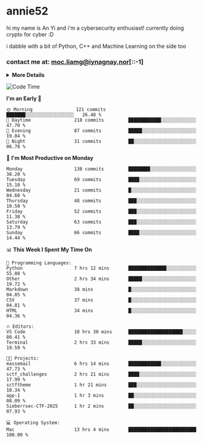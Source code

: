 # annie52 

hi my name is An Yi and i'm a cybersecurity enthusiast!
currently doing crypto for cyber :D

i dabble with a bit of Python, C++ and Machine Learning on the side too

<!--
![trophy](https://github-profile-trophy.vercel.app/?username=yanganyi&theme=discord&no-frame=true&no-bg=false&margin-w=4&row=1)
-->

### contact me at: moc.liamg@iynagnay.nor[::-1] 

<details>
<summary>
  <strong>More Details</strong>
</summary>
<br/>

**main langs**

![Python](https://img.shields.io/badge/-Python-black?style=for-the-badge&logo=python)
![C++](https://img.shields.io/badge/-C%2B%2B-black?style=for-the-badge&logo=c%2B%2B)
![Swift](https://img.shields.io/badge/-Swift-black?style=for-the-badge&logo=swift)

**dev envs**

![VSCode](https://img.shields.io/badge/-VS_Code-black?style=for-the-badge&logo=visualstudiocode)
![Figma](https://img.shields.io/badge/-Figma-black?style=for-the-badge&logo=figma)
![XCode](https://img.shields.io/badge/-XCode-black?style=for-the-badge&logo=xcode)
![Github](https://img.shields.io/badge/-Github-black?style=for-the-badge&logo=github)

**browsers**

![Arc Browser](https://img.shields.io/badge/-Arc-black?style=for-the-badge&logo=arc)
![Opera GX](https://img.shields.io/badge/-Opera_GX-black?style=for-the-badge&logo=operagx)
![Firefox](https://img.shields.io/badge/-Firefox-black?style=for-the-badge&logo=firefox)

**devices**

![macOS](https://img.shields.io/badge/-macOS-black?style=for-the-badge&logo=macos)
![Kali Linux](https://img.shields.io/badge/-Kali-black?style=for-the-badge&logo=kalilinux)
![Windows](https://img.shields.io/badge/-Windows-black?style=for-the-badge&logo=windows11)
![Android](https://img.shields.io/badge/-Android-black?style=for-the-badge&logo=android)

</details>

<!--START_SECTION:waka-->
![Code Time](http://img.shields.io/badge/Code%20Time-248%20hrs%2034%20mins-blue)

**I'm an Early 🐤** 

```text
🌞 Morning                121 commits         ███████░░░░░░░░░░░░░░░░░░   26.48 % 
🌆 Daytime                218 commits         ████████████░░░░░░░░░░░░░   47.70 % 
🌃 Evening                87 commits          █████░░░░░░░░░░░░░░░░░░░░   19.04 % 
🌙 Night                  31 commits          ██░░░░░░░░░░░░░░░░░░░░░░░   06.78 % 
```
📅 **I'm Most Productive on Monday** 

```text
Monday                   138 commits         ████████░░░░░░░░░░░░░░░░░   30.20 % 
Tuesday                  69 commits          ████░░░░░░░░░░░░░░░░░░░░░   15.10 % 
Wednesday                21 commits          █░░░░░░░░░░░░░░░░░░░░░░░░   04.60 % 
Thursday                 48 commits          ███░░░░░░░░░░░░░░░░░░░░░░   10.50 % 
Friday                   52 commits          ███░░░░░░░░░░░░░░░░░░░░░░   11.38 % 
Saturday                 63 commits          ███░░░░░░░░░░░░░░░░░░░░░░   13.79 % 
Sunday                   66 commits          ████░░░░░░░░░░░░░░░░░░░░░   14.44 % 
```


📊 **This Week I Spent My Time On** 

```text
💬 Programming Languages: 
Python                   7 hrs 12 mins       ██████████████░░░░░░░░░░░   55.08 % 
Other                    2 hrs 34 mins       █████░░░░░░░░░░░░░░░░░░░░   19.72 % 
Markdown                 38 mins             █░░░░░░░░░░░░░░░░░░░░░░░░   04.85 % 
CSV                      37 mins             █░░░░░░░░░░░░░░░░░░░░░░░░   04.81 % 
HTML                     34 mins             █░░░░░░░░░░░░░░░░░░░░░░░░   04.36 % 

🔥 Editors: 
VS Code                  10 hrs 30 mins      ████████████████████░░░░░   80.41 % 
Terminal                 2 hrs 33 mins       █████░░░░░░░░░░░░░░░░░░░░   19.59 % 

🐱‍💻 Projects: 
massemail                6 hrs 14 mins       ████████████░░░░░░░░░░░░░   47.73 % 
sctf_challenges          2 hrs 21 mins       ████░░░░░░░░░░░░░░░░░░░░░   17.99 % 
sctftheme                1 hr 21 mins        ███░░░░░░░░░░░░░░░░░░░░░░   10.34 % 
app-1                    1 hr 3 mins         ██░░░░░░░░░░░░░░░░░░░░░░░   08.09 % 
Sieberrsec-CTF-2025      1 hr 2 mins         ██░░░░░░░░░░░░░░░░░░░░░░░   07.93 % 

💻 Operating System: 
Mac                      13 hrs 4 mins       █████████████████████████   100.00 % 
```


<!--END_SECTION:waka-->

<!--
## a little background

- I am currently studying at [Hwa Chong Junior College](https://www.hci.edu.sg/), subject combi P CP M E
- Currently doing CTFs and [Leetcode](https://leetcode.com/) daily challenges
- Fluent in English and Chinese, learning Russian and Indonesian

<a href="">
  <img align="centre" src="https://github-readme-stats.vercel.app/api?username=yanganyi&count_private=true&include_all_commits=true&show_icons=true&title_color=007bff&text_color=e7e7e7&icon_color=007bff&bg_color=171c28" />
<a />
-->



<!--
![Top Langs](https://github-readme-stats.vercel.app/api/top-langs/?username=yanganyi&layout=compact&title_color=007bff&text_color=e7e7e7&icon_color=007bff&bg_color=171c28)
-->

<!--
**yanganyi/yanganyi** is a ✨ _special_ ✨ repository because its `README.md` (this file) appears on your GitHub profile.

Here are some ideas to get you started:

- 🔭 I’m currently working on ...
- 🌱 I’m currently learning ...
- 👯 I’m looking to collaborate on ...
- 🤔 I’m looking for help with ...
- 💬 Ask me about ...
- 📫 How to reach me: ...
- 😄 Pronouns: ...
- ⚡ Fun fact: ...
-->
